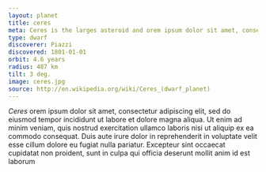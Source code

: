 ```yaml
---
layout: planet
title: ceres
meta: Ceres is the larges asteroid and orem ipsum dolor sit amet, consectetur adipiscing elit, sed do eiusmod tempor incididunt ut labore et
type: dwarf
discoverer: Piazzi
discovered: 1801-01-01
orbit: 4.6 years
radius: 487 km
tilt: 3 deg.
image: ceres.jpg
source: http://en.wikipedia.org/wiki/Ceres_(dwarf_planet)
---
```


*Ceres* orem ipsum dolor sit amet, consectetur adipiscing elit, sed do eiusmod tempor incididunt ut labore et dolore magna aliqua. Ut enim ad minim veniam, 
quis nostrud exercitation ullamco laboris nisi ut aliquip ex ea commodo consequat. Duis aute irure dolor in reprehenderit in voluptate velit esse 
cillum dolore eu fugiat nulla pariatur. Excepteur sint occaecat cupidatat non proident, sunt in culpa qui officia deserunt mollit anim id est laborum